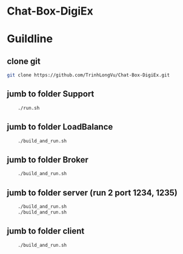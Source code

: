 # Chat-Box-DigiEx
# Guildline
## clone git
```bash
git clone https://github.com/TrinhLongVu/Chat-Box-DigiEx.git
```
## jumb to folder Support
```bash
    ./run.sh
```
## jumb to folder LoadBalance 
```bash
    ./build_and_run.sh
```
## jumb to folder Broker 
```bash
    ./build_and_run.sh
```
## jumb to folder server (run 2 port 1234, 1235) 
```bash
    ./build_and_run.sh 
    ./build_and_run.sh
```
## jumb to folder client
```bash
    ./build_and_run.sh
```
